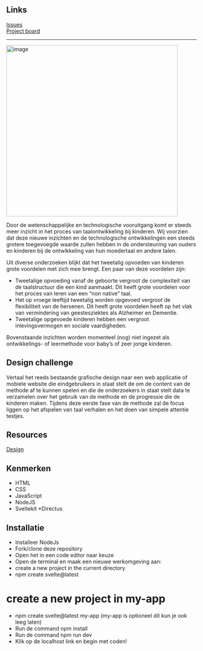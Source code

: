 ## Links
[Issues](https://github.com/fdnd-agency/tumi-mundo/issues)  
[Project board](https://github.com/orgs/fdnd-agency/projects/43)  
***

<img width="453" alt="image" src="https://github.com/fdnd-agency/tumi-mundo/assets/61702002/6c04d95e-f4ea-480d-9e86-cbf9148e8e15">


Door de wetenschappelijke en technologische vooruitgang komt er steeds meer inzicht in het proces van taalontwikkeling bij kinderen. Wij voorzien dat deze nieuwe inzichten en de technologische ontwikkelingen een steeds grotere toegevoegde waarde zullen hebben in de ondersteuning van ouders en kinderen bij de ontwikkeling van hun moedertaal en andere talen.

Uit diverse onderzoeken blijkt dat het tweetalig opvoeden van kinderen grote voordelen met zich mee brengt. Een paar van deze voordelen zijn:

* Tweetalige opvoeding vanaf de geboorte vergroot de complexiteit van de taalstructuur die een kind aanmaakt. Dit heeft grote voordelen voor het proces van leren van een “non native” taal.
* Het op vroege leeftijd tweetalig worden opgevoed vergroot de flexibiliteit van de hersenen. Dit heeft grote voordelen heeft op het vlak van vermindering van geestesziektes als Alzheimer en Dementie.
* Tweetalige opgevoede kinderen hebben een vergroot inlevingsvermogen en sociale vaardigheden.

Bovenstaande inzichten worden momenteel (nog) niet ingezet als ontwikkelings- of leermethode voor baby’s of zeer jonge kinderen.


## Design challenge

Vertaal het reeds bestaande grafische design naar een web applicatie of mobiele website die eindgebruikers in staat stelt de om de content van de methode af te kunnen spelen en die de onderzoekers in staat stelt data te verzamelen over het gebruik van de methode en de progressie die de kinderen maken. Tijdens deze eerste fase van de methode zal de focus liggen op het afspelen van taal verhalen en het doen van simpele attentie testjes.

## Resources

[Design](https://www.figma.com/file/RDlD4etdXBvcOW9AAqueBz/TuMiMundo_FDND_Prototype?type=design&node-id=0%3A1&mode=design&t=3z8nbpTxTLvGHUIm-1)  

## Kenmerken

* HTML
* CSS
* JavaScript
* NodeJS
* Sveltekit
*Directus
<!-- Bij Kenmerken staat welke technieken zijn gebruikt en hoe. Wat is de HTML structuur? Wat zijn de belangrijkste dingen in CSS? Wat is er met Javascript gedaan en hoe? Misschien heb je een framwork of library gebruikt? -->

## Installatie
* Installeer NodeJs
* Fork/clone deze repository
* Open het in een code editor naar keuze
* Open de terminal en maak een nieuwe werkomgeving aan:  
* create a new project in the current directory
* npm create svelte@latest

# create a new project in my-app
* npm create svelte@latest my-app (my-app is optioneel dit kun je ook leeg laten)
* Run de command npm install
* Run de command npm run dev
* Klik op de localhost link en begin met coden!

